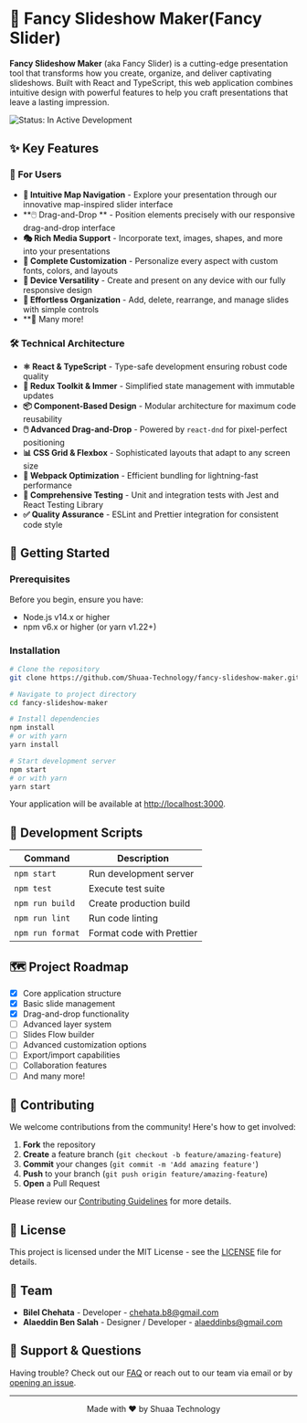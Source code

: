 # 🎨 Fancy Slideshow Maker(Fancy Slider)

**Fancy Slideshow Maker** (aka Fancy Slider) is a cutting-edge presentation tool that transforms how you create, organize, and deliver captivating slideshows. Built with React and TypeScript, this web application combines intuitive design with powerful features to help you craft presentations that leave a lasting impression.

![Status: In Active Development](https://img.shields.io/badge/Status-In%20Development-yellow)

## ✨ Key Features

### 🚀 For Users

- **🔄 Intuitive Map Navigation** - Explore your presentation through our innovative map-inspired slider interface
- **🖱️ Drag-and-Drop ** - Position elements precisely with our responsive drag-and-drop interface
- **🎭 Rich Media Support** - Incorporate text, images, shapes, and more into your presentations
- **🎨 Complete Customization** - Personalize every aspect with custom fonts, colors, and layouts
- **📱 Device Versatility** - Create and present on any device with our fully responsive design
- **🔄 Effortless Organization** - Add, delete, rearrange, and manage slides with simple controls
- **🤝 Many more!

### 🛠️ Technical Architecture

- **⚛️ React & TypeScript** - Type-safe development ensuring robust code quality
- **🔄 Redux Toolkit & Immer** - Simplified state management with immutable updates
- **📦 Component-Based Design** - Modular architecture for maximum code reusability
- **🖱️ Advanced Drag-and-Drop** - Powered by `react-dnd` for pixel-perfect positioning
- **📊 CSS Grid & Flexbox** - Sophisticated layouts that adapt to any screen size
- **🔧 Webpack Optimization** - Efficient bundling for lightning-fast performance
- **🧪 Comprehensive Testing** - Unit and integration tests with Jest and React Testing Library
- **✅ Quality Assurance** - ESLint and Prettier integration for consistent code style

## 🚀 Getting Started

### Prerequisites

Before you begin, ensure you have:

- Node.js v14.x or higher
- npm v6.x or higher (or yarn v1.22+)

### Installation

```bash
# Clone the repository
git clone https://github.com/Shuaa-Technology/fancy-slideshow-maker.git

# Navigate to project directory
cd fancy-slideshow-maker

# Install dependencies
npm install
# or with yarn
yarn install

# Start development server
npm start
# or with yarn
yarn start
```

Your application will be available at [http://localhost:3000](http://localhost:3000).

## 🔧 Development Scripts

| Command | Description |
|---------|-------------|
| `npm start` | Run development server |
| `npm test` | Execute test suite |
| `npm run build` | Create production build |
| `npm run lint` | Run code linting |
| `npm run format` | Format code with Prettier |

## 🗺️ Project Roadmap

- [x] Core application structure
- [x] Basic slide management
- [x] Drag-and-drop functionality
- [ ] Advanced layer system
- [ ] Slides Flow builder
- [ ] Advanced customization options
- [ ] Export/import capabilities
- [ ] Collaboration features
- [ ] And many more!

## 🤝 Contributing

We welcome contributions from the community! Here's how to get involved:

1. **Fork** the repository
2. **Create** a feature branch (`git checkout -b feature/amazing-feature`)
3. **Commit** your changes (`git commit -m 'Add amazing feature'`)
4. **Push** to your branch (`git push origin feature/amazing-feature`)
5. **Open** a Pull Request

Please review our [Contributing Guidelines](CONTRIBUTING.md) for more details.

## 📄 License

This project is licensed under the MIT License - see the [LICENSE](LICENSE) file for details.

## 👥 Team

- **Bilel Chehata** - Developer - [chehata.b8@gmail.com](mailto:chehata.b8@gmail.com)
- **Alaeddin Ben Salah** - Designer / Developer - [alaeddinbs@gmail.com](mailto:alaeddinbs@gmail.com)

## 🙋 Support & Questions

Having trouble? Check out our [FAQ](FAQ.md) or reach out to our team via email or by [opening an issue](https://github.com/Shuaa-Technology/fancy-slideshow-maker/issues/new).

---

<p align="center">
  Made with ❤️ by Shuaa Technology
</p>
